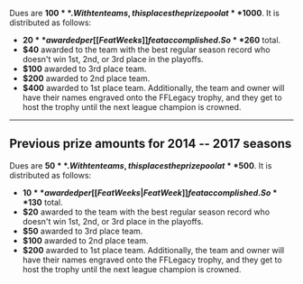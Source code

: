 Dues are **$100**. With ten teams, this places the prize pool at **$1000**. It is distributed as follows:
* **$20** awarded per [[Feat Weeks]] feat accomplished. So **$260** total.
* **$40** awarded to the team with the best regular season record who doesn't win 1st, 2nd, or 3rd place in the playoffs.
* **$100** awarded to 3rd place team.
* **$200** awarded to 2nd place team.
* **$400** awarded to 1st place team. Additionally, the team and owner will have their names engraved onto the FFLegacy trophy, and they get to host the trophy until the next league champion is crowned.

---

## Previous prize amounts for 2014 -- 2017 seasons

Dues are **$50**. With ten teams, this places the prize pool at **$500**. It is distributed as follows:
* **$10** awarded per [[Feat Weeks|Feat Week]] feat accomplished. So **$130** total.
* **$20** awarded to the team with the best regular season record who doesn't win 1st, 2nd, or 3rd place in the playoffs.
* **$50** awarded to 3rd place team.
* **$100** awarded to 2nd place team.
* **$200** awarded to 1st place team. Additionally, the team and owner will have their names engraved onto the FFLegacy trophy, and they get to host the trophy until the next league champion is crowned.